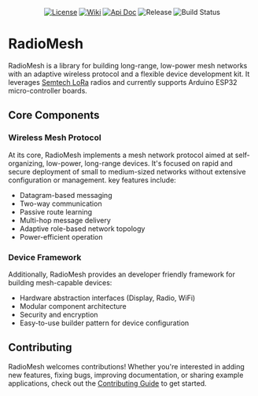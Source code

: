 <p align="center">
  <a href="https://www.apache.org/licenses/LICENSE-2.0"><img src="https://img.shields.io/badge/License-Apache2-0AC0E9.svg" alt="License"></a>
  <a href="https://github.com/amirna2/RadioMesh/wiki"><img src="https://img.shields.io/badge/Read-Wiki-50dda0" alt="Wiki"></a>
  <a href="https://amirna2.github.io/RadioMesh"><img src="https://img.shields.io/badge/API-Doc-50dda0" alt="Api Doc"></a>
  <img src="https://img.shields.io/github/v/release/amirna2/RadioMesh?include_prereleases&label=Release&color=10aaff" alt="Release">
  <img src="https://github.com/amirna2/RadioMesh/actions/workflows/main_ci.yml/badge.svg" alt="Build Status">
</p>


# RadioMesh
RadioMesh is a library for building long-range, low-power mesh networks with an adaptive wireless protocol and a flexible device development kit.
It leverages [Semtech LoRa](https://www.semtech.com/lora) radios and currently supports Arduino ESP32 micro-controller boards.

## Core Components

### Wireless Mesh Protocol
At its core, RadioMesh implements a mesh network protocol aimed at self-organizing, low-power, long-range devices. It's focused on rapid and secure deployment of small to medium-sized networks without extensive configuration or management. key features include:

- Datagram-based messaging
- Two-way communication
- Passive route learning
- Multi-hop message delivery
- Adaptive role-based network topology
- Power-efficient operation

### Device Framework
Additionally, RadioMesh provides an developer friendly framework for building mesh-capable devices:
- Hardware abstraction interfaces (Display, Radio, WiFi)
- Modular component architecture
- Security and encryption
- Easy-to-use builder pattern for device configuration

## Contributing
RadioMesh welcomes contributions! Whether you're interested in adding new features, fixing bugs, improving documentation, or sharing example applications, check out the [Contributing Guide](CONTRIBUTING.md) to get started.
